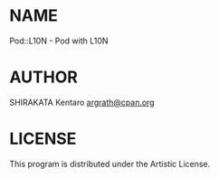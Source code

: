 # NAME


Pod::L10N - Pod with L10N


# AUTHOR


SHIRAKATA Kentaro <argrath@cpan.org>


# LICENSE


This program is distributed under the Artistic License.
